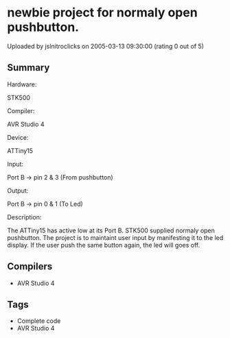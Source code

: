 # newbie project for normaly open pushbutton.

Uploaded by jslnitroclicks on 2005-03-13 09:30:00 (rating 0 out of 5)

## Summary

Hardware:  

 STK500  

Compiler:  

 AVR Studio 4  

Device:  

 ATTiny15  

Input:  

 Port B -> pin 2 & 3 (From pushbutton)  

Output:  

 Port B -> pin 0 & 1 (To Led)  

Description:  

The ATTiny15 has active low at its Port B. STK500 supplied normaly open pushbutton. The project is to maintaint user input by manifesting it to the led display. If the user push the same button again, the led will goes off.

## Compilers

- AVR Studio 4

## Tags

- Complete code
- AVR Studio 4
